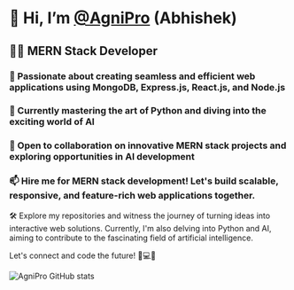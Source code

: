 # 👋 Hi, I’m [@AgniPro](https://github.com/AgniPro) (Abhishek)
## 👨‍💻 MERN Stack Developer
### 🚀 Passionate about creating seamless and efficient web applications using MongoDB, Express.js, React.js, and Node.js
### 🌱 Currently mastering the art of Python and diving into the exciting world of AI
### 💼 Open to collaboration on innovative MERN stack projects and exploring opportunities in AI development
### 📫 **Hire me for MERN stack development!** Let's build scalable, responsive, and feature-rich web applications together.

<!---
**AgniPro/AgniPro** is a ✨ special ✨ repository because its `README.md` (this file) appears on your GitHub profile. You can click the Preview link to take a look at your changes.
--->

🛠️ Explore my repositories and witness the journey of turning ideas into interactive web solutions. Currently, I'm also delving into Python and AI, aiming to contribute to the fascinating field of artificial intelligence.

Let's connect and code the future! 🚀💻✨

![AgniPro GitHub stats](https://github-readme-stats.vercel.app/api?username=AgniPro&show_icons=true&theme=dark&hide=prs,issues)
